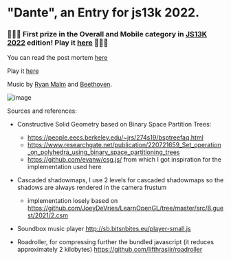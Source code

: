 # "Dante", an Entry for js13k 2022.

### 🎉🎉🎉 First prize in the Overall and Mobile category in [JS13K 2022](https://github.blog/2022-10-06-js13k-2022-winners/) edition! Play it [here](https://js13kgames.com/public/entries/dante) 🎉🎉🎉

You can read the post mortem [here](https://github.com/SalvatorePreviti/js13k-2022/blob/main/post-mortem.md)

Play it [here](https://js13kgames.com/public/entries/dante)

Music by [Ryan Malm](https://twitter.com/ryanmalm) and [Beethoven](<https://en.wikipedia.org/wiki/Piano_Sonata_No._14_(Beethoven)>).

![image](https://user-images.githubusercontent.com/6913178/198019240-5bfa153e-e55c-44e3-bb8d-32278a51af18.png)

Sources and references:

- Constructive Solid Geometry based on Binary Space Partition Trees:

  - https://people.eecs.berkeley.edu/~jrs/274s19/bsptreefaq.html
  - https://www.researchgate.net/publication/220721659_Set_operation_on_polyhedra_using_binary_space_partitioning_trees
  - https://github.com/evanw/csg.js/ from which I got inspiration for the implementation used here

- Cascaded shadowmaps, I use 2 levels for cascaded shadowmaps so the shadows are always rendered in the camera frustum

  - implementation losely based on https://github.com/JoeyDeVries/LearnOpenGL/tree/master/src/8.guest/2021/2.csm

- Soundbox music player http://sb.bitsnbites.eu/player-small.js

- Roadroller, for compressing further the bundled javascript (it reduces approximately 2 kilobytes) https://github.com/lifthrasiir/roadroller
